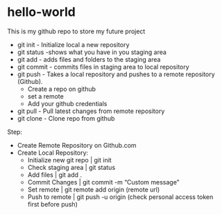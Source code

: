 # hello-world
This is my github repo to store my future project </br>


- git init - Initialize local a new repository
- git status -shows what you have in you staging area
- git add <file> -  adds files and folders to the staging area
- git commit - commits files in staging area to local repository
- git push - Takes a local repository and pushes to a remote repository (Github).
  - Create a repo on github
  - set a remote 
  - Add your github credentials
- git pull - Pull latest changes from remote repository
- git clone - Clone repo from github

 
 Step: </br>
- Create Remote Repository on Github.com
- Create Local Repository: </br>
  - Initialize new git repo | git init
  - Check staging area      | git status
  - Add files               | git add .
  - Commit Changes          | git commit -m “Custom message”
  - Set remote              | git remote add origin (remote url)
  - Push to remote          | git push -u origin <branch name> (check personal access token first before push) </br>
